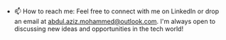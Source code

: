 <!---
- 👋 Hi, I’m @abdul-aziz-mohammed, a dedicated Computer Science student at the University of Texas at Dallas, graduating in December 2024. My journey in tech is driven by my passion for cloud computing, AI, and machine learning.
- 👀 I’m interested in developing innovative solutions using cutting-edge technologies. My projects, like the Flood Risk Prediction Model for Baltimore County and DynaFit, showcase my ability to integrate AI and data analysis to solve real-world problems.
- 🌱 I’m currently learning more about Deep Learning, NLP, and enhancing my skills in Python, Java, and JavaScript. As a self-employed Digital Transformation Consultant, I've led AI strategy development, specializing in NLP and ML applications, which significantly improved operational efficiency and customer engagement.
- 💞️ I’m looking to collaborate on projects that leverage AI and cloud technologies for innovative problem-solving. Particularly interested in projects focusing on AI ethics and sustainable technology use.
--->
- 📫 How to reach me: Feel free to connect with me on LinkedIn or drop an email at abdul.aziz.mohammed@outlook.com. I'm always open to discussing new ideas and opportunities in the tech world!

<!---
abdul-aziz-mohammed/abdul-aziz-mohammed is a ✨ special ✨ repository because its `README.md` (this file) appears on your GitHub profile.
You can click the Preview link to take a look at your changes.
--->
